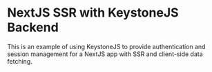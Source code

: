 # NextJS SSR with KeystoneJS Backend
This is an example of using KeystoneJS to provide authentication and session management for a NextJS app with SSR and client-side data fetching.

